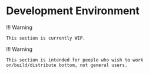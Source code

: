 # Development Environment

!!! Warning

    This section is currently WIP.

!!! Warning

    This section is intended for people who wish to work on/build/distribute bottom, not general users.
